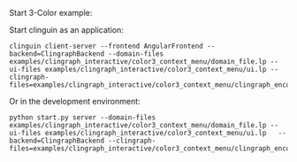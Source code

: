 Start 3-Color example:

Start clinguin as an application:

```shell
clinguin client-server --frontend AngularFrontend --backend=ClingraphBackend --domain-files examples/clingraph_interactive/color3_context_menu/domain_file.lp --ui-files examples/clingraph_interactive/color3_context_menu/ui.lp --clingraph-files=examples/clingraph_interactive/color3_context_menu/clingraph_encoding.lp
```

Or in the development environment:

```shell
python start.py server --domain-files examples/clingraph_interactive/color3_context_menu/domain_file.lp --ui-files examples/clingraph_interactive/color3_context_menu/ui.lp   --backend=ClingraphBackend --clingraph-files=examples/clingraph_interactive/color3_context_menu/clingraph_encoding.lp
```

